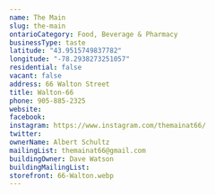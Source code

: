 ```yaml
---
name: The Main
slug: the-main
ontarioCategory: Food, Beverage & Pharmacy
businessType: taste
latitude: "43.9515749837782"
longitude: "-78.2938273251057"
residential: false
vacant: false
address: 66 Walton Street
title: Walton-66
phone: 905-885-2325
website:
facebook:
instagram: https://www.instagram.com/themainat66/
twitter:
ownerName: Albert Schultz
mailingList: themainat66@gmail.com
buildingOwner: Dave Watson
buildingMailingList:
storefront: 66-Walton.webp
---
```


